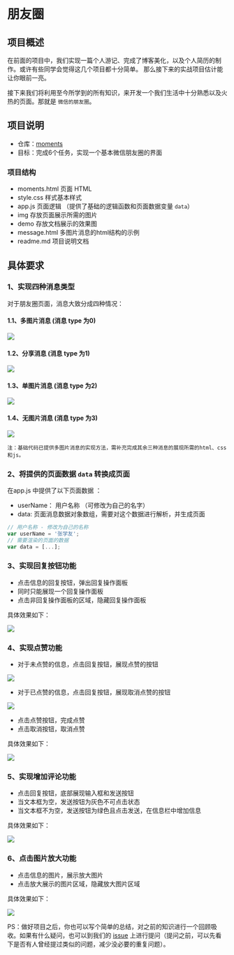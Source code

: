 # 朋友圈

## 项目概述
在前面的项目中，我们实现一篇个人游记、完成了博客美化，以及个人简历的制作。或许有些同学会觉得这几个项目都十分简单。
那么接下来的实战项目估计能让你眼前一亮。

接下来我们将利用至今所学到的所有知识，来开发一个我们生活中十分熟悉以及火热的页面。那就是 `微信的朋友圈`。



## 项目说明

- 仓库：[moments](http://git.imweb.io/imweb-teacher/moments)
- 目标：完成6个任务，实现一个基本微信朋友圈的界面


### 项目结构
- moments.html 页面 HTML 
- style.css 样式基本样式
- app.js 页面逻辑 （提供了基础的逻辑函数和页面数据变量 `data`）
- img 存放页面展示所需的图片
- demo 存放文档展示的效果图
- message.html 多图片消息的html结构的示例
- readme.md 项目说明文档


## 具体要求
### 1、实现四种消息类型
对于朋友圈页面，消息大致分成四种情况：
#### 1.1、多图片消息 (消息 type 为0)


![](http://coding.imweb.io/img/project/moments/message1.png)

#### 1.2、分享消息  (消息 type 为1)

![](http://coding.imweb.io/img/project/moments/message2.png)

#### 1.3、单图片消息 (消息 type 为2)

![](http://coding.imweb.io/img/project/moments/message3.png)

#### 1.4、无图片消息 (消息 type 为3)

![](http://coding.imweb.io/img/project/moments/message4.png)


`注：基础代码已提供多图片消息的实现方法，需补充完成其余三种消息的展现所需的html、css和js。`

### 2、将提供的页面数据 `data` 转换成页面
在app.js 中提供了以下页面数据 ：
- userName： 用户名称 （可修改为自己的名字）
- data: 页面消息数据对象数组，需要对这个数据进行解析，并生成页面

```javascript
// 用户名称 - 修改为自己的名称
var userName = '张学友';
// 需要渲染的页面的数据
var data = [...];
```


### 3、实现回复按钮功能
- 点击信息的回复按钮，弹出回复操作面板
- 同时只能展现一个回复操作面板
- 点击非回复操作面板的区域，隐藏回复操作面板

具体效果如下：

![](http://coding.imweb.io/img/project/moments/moments-replypanel.gif)


### 4、实现点赞功能
- 对于未点赞的信息，点击回复按钮，展现点赞的按钮

![](http://coding.imweb.io/img/project/moments/like.png)

- 对于已点赞的信息，点击回复按钮，展现取消点赞的按钮

![](http://coding.imweb.io/img/project/moments/unlike.png)

- 点击点赞按钮，完成点赞
- 点击取消按钮，取消点赞

具体效果如下：


![](http://coding.imweb.io/img/project/moments/moments-like.gif)


### 5、实现增加评论功能
- 点击回复按钮，底部展现输入框和发送按钮
- 当文本框为空，发送按钮为灰色不可点击状态
- 当文本框不为空，发送按钮为绿色且点击发送，在信息栏中增加信息


具体效果如下：

![](http://coding.imweb.io/img/project/moments/moments-comment.gif)


### 6、点击图片放大功能
- 点击信息的图片，展示放大图片
- 点击放大展示的图片区域，隐藏放大图片区域

具体效果如下：

![](http://coding.imweb.io/img/project/moments/moments-pic.gif)



PS：做好项目之后，你也可以写个简单的总结，对之前的知识进行一个回顾吸收。如果有什么疑问，也可以到我们的 [issue](http://git.imweb.io/imweb-teacher/moments/issues) 上进行提问（提问之前，可以先看下是否有人曾经提过类似的问题，减少没必要的重复问题）。